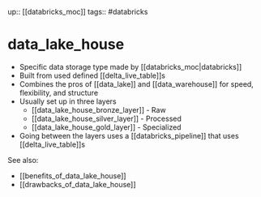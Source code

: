 up:: [[databricks_moc]]
tags:: #databricks 

# data_lake_house

- Specific data storage type made by [[databricks_moc|databricks]]
- Built from used defined [[delta_live_table]]s
- Combines the pros of [[data_lake]] and [[data_warehouse]] for speed, flexibility, and structure
- Usually set up in three layers
	- [[data_lake_house_bronze_layer]] - Raw
	- [[data_lake_house_silver_layer]] - Processed
	- [[data_lake_house_gold_layer]] - Specialized
- Going between the layers uses a [[databricks_pipeline]] that uses [[delta_live_table]]s

See also: 
- [[benefits_of_data_lake_house]]
- [[drawbacks_of_data_lake_house]]